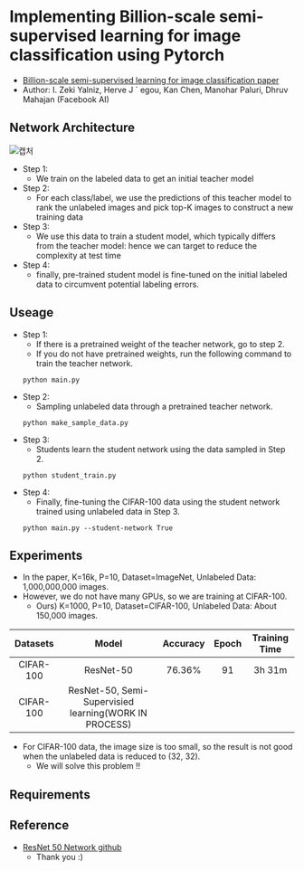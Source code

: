 # Implementing Billion-scale semi-supervised learning for image classification using Pytorch
- [Billion-scale semi-supervised learning for image classification paper](https://arxiv.org/abs/1905.00546)
- Author: I. Zeki Yalniz, Herve J ´ egou, Kan Chen, Manohar Paluri, Dhruv Mahajan (Facebook AI)

## Network Architecture
![캡처](https://user-images.githubusercontent.com/22078438/57149837-99763c80-6e07-11e9-8090-48003f2e3242.PNG)

- Step 1:
  - We train on the labeled data to get an initial teacher model
- Step 2:
  - For each class/label, we use the predictions of this teacher model to rank the unlabeled images and pick top-K images to construct a new training data
- Step 3:
  - We use this data to train a student model, which typically differs from the teacher model: hence we can target to reduce the complexity at test time
- Step 4:
  - finally, pre-trained student model is fine-tuned on the initial labeled data to circumvent potential labeling errors.

## Useage
- Step 1:
  - If there is a pretrained weight of the teacher network, go to step 2.
  - If you do not have pretrained weights, run the following command to train the teacher network.
  ```
  python main.py
  ```
- Step 2:
  - Sampling unlabeled data through a pretrained teacher network.
  ```
  python make_sample_data.py
  ```
- Step 3:
  - Students learn the student network using the data sampled in Step 2.
  ```
  python student_train.py
  ```
- Step 4:
  - Finally, fine-tuning the CIFAR-100 data using the student network trained using unlabeled data in Step 3.
  ```
  python main.py --student-network True
  ```
## Experiments
- In the paper, K=16k, P=10, Dataset=ImageNet, Unlabeled Data: 1,000,000,000 images.
- However, we do not have many GPUs, so we are training at CIFAR-100.
  - Ours) K=1000, P=10, Dataset=CIFAR-100, Unlabeled Data: About 150,000 images.
  
| Datasets | Model | Accuracy | Epoch | Training Time |
| :---: | :---: | :---: | :---: | :---: |
CIFAR-100 | ResNet-50 | 76.36% | 91 | 3h 31m
CIFAR-100 | ResNet-50, Semi-Supervisied learning(WORK IN PROCESS) | | |

- For CIFAR-100 data, the image size is too small, so the result is not good when the unlabeled data is reduced to (32, 32).
  - We will solve this problem !!
  
## Requirements


## Reference
- [ResNet 50 Network github](https://github.com/weiaicunzai/pytorch-cifar100)
  - Thank you :)
